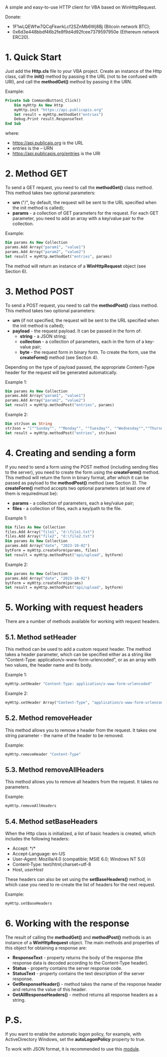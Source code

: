 A simple and easy-to-use HTTP client for VBA based on WinHttpRequest.

Donate:

- 1F1wLQEWfw7QCqFkwrkLcf2SZnMb6Wj8Bj (Bitcoin network BTC);
- 0x6d3e448bbdf46b2fe8f9d4d92fcee7379597950e (Ethereum network ERC20).

# 1. Quick Start

Just add the **Http.cls** file to your VBA project. Create an instance of the Http class, call the **init()** method by passing it the URL (not to be confused with URI), and call the **methodGet()** method by passing it the URN.

Example:

```vb
Private Sub CommandButton1_Click()
    Dim myHttp As New Http
    myHttp.init "https://api.publicapis.org"
    Set result = myHttp.methodGet("entries")
    Debug.Print result.ResponseText
End Sub
```

where:

- https://api.publicais.org is the URL
- entries is the – URN
- https://api.publicapis.org/entries is the URI

# 2. Method GET

To send a GET request, you need to call the **methodGet()** class method. This method takes two optional parameters:

- **urn** ("/", by default, the request will be sent to the URL specified when the init method is called);
- **params** - a collection of GET parameters for the request. For each GET parameter, you need to add an array with a key/value pair to the collection.

Example:

```vb
Dim params As New Collection
params.Add Array("param1", "value1")
params.Add Array("param2", "value2")
Set result = myHttp.methodGet("entries", params)
```

The method will return an instance of a **WinHttpRequest** object (see Section 6).

# 3. Method POST

To send a POST request, you need to call the **methodPost()** class method. This method takes two optional parameters:

- **urn** (if not specified, the request will be sent to the URL specified when the init method is called);
- **payload** - the request payload. It can be passed in the form of:
  - **string** - a JSON string;
  - **collection** - a collection of parameters, each in the form of a key-value pair;
  - **byte** - the request form in binary form. To create the form, use the **createForm()** method (see Section 4).

Depending on the type of payload passed, the appropriate Content-Type header for the request will be generated automatically.

Example 1:

```vb
Dim params As New Collection
params.Add Array("param1", "value1")
params.Add Array("param2", "value2")
Set result = myHttp.methodPost("entries", params)
```

Example 2:

```vb
Dim strJson as String
strJson = "[""Sunday"", ""Monday"", ""Tuesday"", ""Wednesday"",""Thursday"", ""Friday"", ""Saturday""]"
Set result = myHttp.methodPost("entries", strJson)
```

# 4. Creating and sending a form

If you need to send a form using the POST method (including sending files to the server), you need to create the form using the **createForm()** method. This method will return the form in binary format, after which it can be passed as payload to the **methodPost()** method (see Section 3). The **createForm()** method accepts two optional parameters (at least one of them is requiredmust be):

- **params** - a collection of parameters, each a key/value pair;
- **files** - a collection of files, each a key/path to the file.

Example 1:

```vb
Dim files As New Collection
files.Add Array("file1", "d:\file1.txt")
files.Add Array("file2", "d:\file2.txt")
Dim params As New Collection
params.Add Array("date", "2023-10-02")
bytForm = myHttp.createForm(params, files)
Set result = myHttp.methodPost("api/upload", bytForm)
```

Example 2:

```vb
Dim params As New Collection
params.Add Array("date", "2023-10-02")
bytForm = myHttp.createForm(params)
Set result = myHttp.methodPost("api/upload", bytForm)
```

# 5. Working with request headers

There are a number of methods available for working with request headers.

## 5.1. Method setHeader

This method can be used to add a custom request header. The method takes a header parameter, which can be specified either as a string like "Content-Type: application/x-www-form-urlencoded", or as an array with two values, the header name and its body.

Example 1:

```vb
myHttp.setHeader "Content-Type: application/x-www-form-urlencoded"
```

Example 2:

```vb
myHttp.setHeader Array("Content-Type", "application/x-www-form-urlencoded")
```

## 5.2. Method removeHeader

This method allows you to remove a header from the request. It takes one string parameter - the name of the header to be removed.

Example:

```vb
myHttp.removeHeader "Content-Type"
```

## 5.3. Method removeAllHeaders

This method allows you to remove all headers from the request. It takes no parameters.

Example:

```vb
myHttp.removeAllHeaders
```

## 5.4. Method setBaseHeaders

When the Http class is initialized, a list of basic headers is created, which includes the following headers:

- Accept: \*/\*
- Accept-Language: en-US
- User-Agent: Mozilla/4.0 (compatible; MSIE 6.0; Windows NT 5.0)
- Content-Type: text/html;charset=utf-8
- Host, *userHost*

These headers can also be set using the **setBaseHeaders()** method, in which case you need to re-create the list of headers for the next request.

Example:

```vb
myHttp.setBaseHeaders
```

# 6. Working with the response

The result of calling the **methodGet()** and **methodPost()** methods is an instance of a **WinHttpRequest** object. The main methods and properties of this object for obtaining a response are:

- **ResponseText** - property returns the body of the response (the response data is decoded according to the Content-Type header).
- **Status** - property contains the server response code.
- **StatusText** - property contains the text description of the server response.
- **GetResponseHeader()** - method takes the name of the response header and returns the value of this header.
- **GetAllResponseHeaders()** - method returns all response headers as a string.



# P.S.

If you want to enable the automatic logon policy, for example, with ActiveDirectory Windows, set the **autoLogonPolicy** property to true.

To work with JSON format, it is recommended to use this [module](https://github.com/VBA-tools/VBA-JSON).

